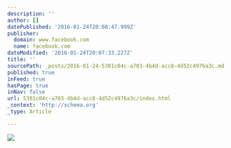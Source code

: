 ```yaml
---
description: ''
author: []
datePublished: '2016-01-24T20:08:47.999Z'
publisher:
  domain: www.facebook.com
  name: facebook.com
dateModified: '2016-01-24T20:07:33.227Z'
title: ''
sourcePath: _posts/2016-01-24-5381c04c-a703-4b4d-acc8-4d52c4976a3c.md
published: true
inFeed: true
hasPage: true
inNav: false
url: 5381c04c-a703-4b4d-acc8-4d52c4976a3c/index.html
_context: 'http://schema.org'
_type: Article

---
```

![](https://scontent-mad1-1.xx.fbcdn.net/hphotos-xfa1/v/t1.0-9/308700_376150299139427_1786483370_n.jpg?oh=7326982e90e3289b2714435d4722c8f9&oe=574968EB)